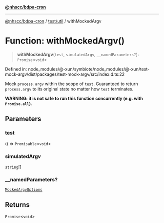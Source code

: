 [**@nhscc/bdpa-cron**](../../../README.md)

***

[@nhscc/bdpa-cron](../../../README.md) / [test/util](../README.md) / withMockedArgv

# Function: withMockedArgv()

> **withMockedArgv**(`test`, `simulatedArgv`, `__namedParameters?`): `Promise`\<`void`\>

Defined in: node\_modules/@-xun/symbiote/node\_modules/@-xun/test-mock-argv/dist/packages/test-mock-argv/src/index.d.ts:22

Mock `process.argv` within the scope of `test`. Guaranteed to return
`process.argv` to its original state no matter how `test` terminates.

**WARNING: it is not safe to run this function concurrently (e.g. with
`Promise.all`).**

## Parameters

### test

() => `Promisable`\<`void`\>

### simulatedArgv

`string`[]

### \_\_namedParameters?

[`MockedArgvOptions`](../type-aliases/MockedArgvOptions.md)

## Returns

`Promise`\<`void`\>
